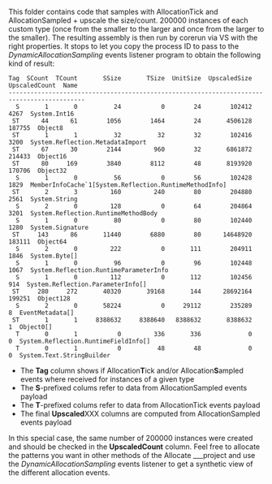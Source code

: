 This folder contains code that samples with AllocationTick and AllocationSampled + upscale the size/count.
200000 instances of each custom type (once from the smaller to the larger and once from the larger to the smaller). The resulting assembly is then run by corerun via VS with the right properties. It stops to let you copy the process ID to pass to the _DynamicAllocationSampling_ events listener program to obtain the following kind of result:

 ```
 Tag  SCount  TCount       SSize       TSize  UnitSize  UpscaledSize  UpscaledCount  Name
 -------------------------------------------------------------------------------------------
   S       1       0          24           0        24        102412           4267  System.Int16
  ST      44      61        1056        1464        24       4506128         187755  Object8
  ST       1       1          32          32        32        102416           3200  System.Reflection.MetadataImport
  ST      67      30        2144         960        32       6861872         214433  Object16
  ST      80     169        3840        8112        48       8193920         170706  Object32
   S       1       0          56           0        56        102428           1829  MemberInfoCache`1[System.Reflection.RuntimeMethodInfo]
  ST       2       3         160         240        80        204880           2561  System.String
   S       2       0         128           0        64        204864           3201  System.Reflection.RuntimeMethodBody
   S       1       0          80           0        80        102440           1280  System.Signature
  ST     143      86       11440        6880        80      14648920         183111  Object64
   S       2       0         222           0       111        204911           1846  System.Byte[]
   S       1       0          96           0        96        102448           1067  System.Reflection.RuntimeParameterInfo
   S       1       0         112           0       112        102456            914  System.Reflection.ParameterInfo[]
  ST     280     272       40320       39168       144      28692164         199251  Object128
   S       2       0       58224           0     29112        235289              8  EventMetadata[]
  ST       1       1     8388632     8388640   8388632       8388632              1  Object0[]
   T       0       1           0         336       336             0              0  System.Reflection.RuntimeFieldInfo[]
   T       0       1           0          48        48             0              0  System.Text.StringBuilder
```

- The **Tag** column shows if Allocation**T**ick and/or Allocation**S**ampled events where received for instances of a given type
- The **S**-prefixed colums refer to data from AllocationSampled events payload
- The **T**-prefixed colums refer to data from AllocationTick events payload
- The final **Upscaled**XXX columns are computed from AllocationSampled events payload

In this special case, the same number of 200000 instances were created and should be checked in the **UpscaledCount** column.
Feel free to allocate the patterns you want in other methods of the Allocate  ___project and use the _DynamicAllocationSampling_ events listener to get a synthetic view of the different allocation events.